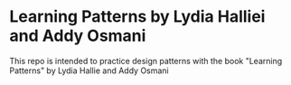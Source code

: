 # Learning Patterns by Lydia Halliei and Addy Osmani

This repo is intended to practice design patterns with the book "Learning Patterns" by Lydia Hallie and Addy Osmani

